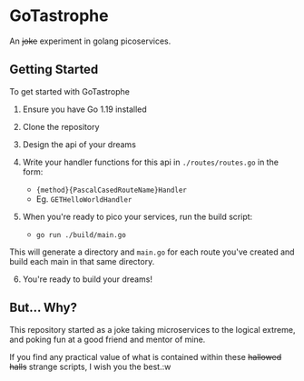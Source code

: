 # GoTastrophe

An ~~joke~~ experiment in golang picoservices.

## Getting Started

To get started with GoTastrophe

1. Ensure you have Go 1.19 installed

1. Clone the repository

1. Design the api of your dreams

1. Write your handler functions for this api in `./routes/routes.go` in the form:

    - `{method}{PascalCasedRouteName}Handler`
    - Eg. `GETHelloWorldHandler`

1. When you're ready to pico your services, run the build script:

    - `go run ./build/main.go`

This will generate a directory and `main.go` for each route you've created and build each main in that same directory.

6. You're ready to build your dreams!

## But... Why?

This repository started as a joke taking microservices to the logical extreme, and poking fun at a good friend and mentor of mine.

If you find any practical value of what is contained within these ~~hallowed halls~~ strange scripts, I wish you the best.:w
